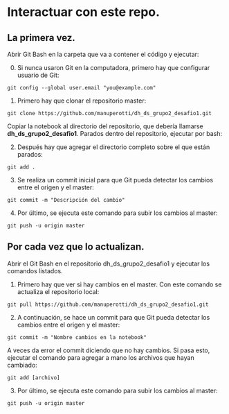 # Interactuar con este repo.
## La primera vez.
Abrir Git Bash en la carpeta que va a contener el código y ejecutar:

0. Si nunca usaron Git en la computadora, primero hay que configurar usuario de Git:
```
git config --global user.email "you@example.com"
```
1. Primero hay que clonar el repositorio master:
```
git clone https://github.com/manuperotti/dh_ds_grupo2_desafio1.git
```
Copiar la notebook al directorio del repositorio, que debería llamarse **dh_ds_grupo2_desafio1**. 
Parados dentro del repositorio, ejecutar por bash:

2. Después hay que agregar el directorio completo sobre el que están parados:
```
git add .
```
3. Se realiza un commit inicial para que Git pueda detectar los cambios entre el origen y el master:
```
git commit -m "Descripción del cambio"
```
4. Por último, se ejecuta este comando para subir los cambios al master:
```
git push -u origin master
```
## Por cada vez que lo actualizan.
Abrir el Git Bash en el repositorio dh_ds_grupo2_desafio1 y ejecutar los comandos listados.
1. Primero hay que ver si hay cambios en el master. Con este comando se actualiza el repositorio local:
```
git pull https://github.com/manuperotti/dh_ds_grupo2_desafio1.git
```
2. A continuación, se hace un commit para que Git pueda detectar los cambios entre el origen y el master:
```
git commit -m "Nombre cambios en la notebook"
```
A veces da error el commit diciendo que no hay cambios. Si pasa esto, ejecutar el comando para agregar a mano los archivos que hayan cambiado:
```
git add [archivo]
```
3. Por último, se ejecuta este comando para subir los cambios al master:
```
git push -u origin master
```

